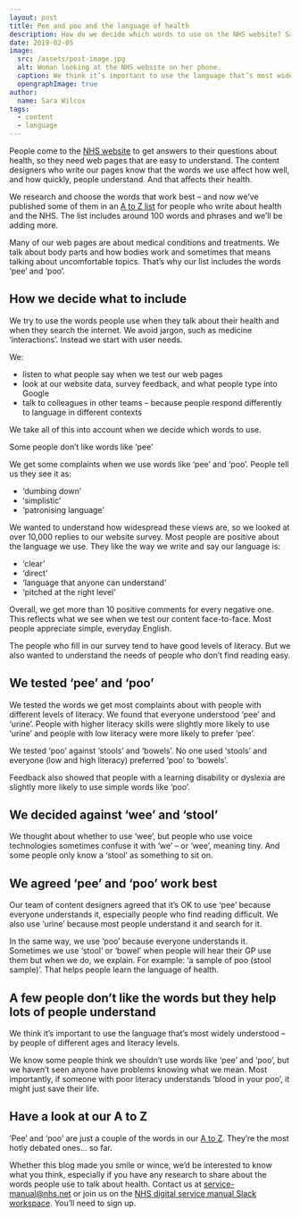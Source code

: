```yaml
---
layout: post
title: Pee and poo and the language of health
description: How do we decide which words to use on the NHS website? Sara Wilcox, content designer with NHS.UK’s standards and service manual team, explains.
date: 2019-02-05
image:
  src: /assets/post-image.jpg
  alt: Woman looking at the NHS website on her phone.
  caption: We think it’s important to use the language that’s most widely understood – by people of different ages and literacy levels.
  opengraphImage: true
author:
  name: Sara Wilcox
tags:
  - content
  - language
---
```


People come to the [NHS website](https://www.nhs.uk/) to get answers to their questions about health, so they need web pages that are easy to understand. The content designers who write our pages know that the words we use affect how well, and how quickly, people understand. And that affects their health.

We research and choose the words that work best – and now we’ve published some of them in an [A to Z list](https://service-manual.nhs.uk/content/a-to-z-of-nhs-health-writing) for people who write about health and the NHS. The list includes around 100 words and phrases and we’ll be adding more.

Many of our web pages are about medical conditions and treatments. We talk about body parts and how bodies work and sometimes that means talking about uncomfortable topics. That’s why our list includes the words ‘pee’ and ‘poo’.

## How we decide what to include

We try to use the words people use when they talk about their health and when they search the internet. We avoid jargon, such as medicine ‘interactions’. Instead we start with user needs.

We:

- listen to what people say when we test our web pages
- look at our website data, survey feedback, and what people type into Google
- talk to colleagues in other teams ­– because people respond differently to language in different contexts

We take all of this into account when we decide which words to use.

Some people don’t like words like ‘pee’

We get some complaints when we use words like ‘pee’ and ‘poo’. People tell us they see it as:

- ‘dumbing down’
- ‘simplistic’
- ‘patronising language’

We wanted to understand how widespread these views are, so we looked at over 10,000 replies to our website survey. Most people are positive about the language we use. They like the way we write and say our language is:

- ‘clear’
- ‘direct’
- ‘language that anyone can understand’
- ‘pitched at the right level’

Overall, we get more than 10 positive comments for every negative one. This reflects what we see when we test our content face-to-face. Most people appreciate simple, everyday English.

The people who fill in our survey tend to have good levels of literacy. But we also wanted to understand the needs of people who don’t find reading easy.

## We tested ‘pee’ and ‘poo’

We tested the words we get most complaints about with people with different levels of literacy. We found that everyone understood ‘pee’ and ‘urine’. People with higher literacy skills were slightly more likely to use ‘urine’ and people with low literacy were more likely to prefer ‘pee’.

We tested ‘poo’ against ‘stools’ and ‘bowels’. No one used ‘stools’ and everyone (low and high literacy) preferred ‘poo’ to ‘bowels’.

Feedback also showed that people with a learning disability or dyslexia are slightly more likely to use simple words like ‘poo’.

## We decided against ‘wee’ and ‘stool’

We thought about whether to use ‘wee’, but people who use voice technologies sometimes confuse it with ‘we’ – or ‘wee’, meaning tiny. And some people only know a ‘stool’ as something to sit on.

## We agreed ‘pee’ and ‘poo’ work best

Our team of content designers agreed that it’s OK to use ‘pee’ because everyone understands it, especially people who find reading difficult. We also use ‘urine’ because most people understand it and search for it.

In the same way, we use ‘poo’ because everyone understands it. Sometimes we use ‘stool’ or ‘bowel’ when people will hear their GP use them but when we do, we explain. For example:​ ‘a sample of poo (stool sample)’. That helps people learn the language of health.

## A few people don’t like the words but they help lots of people understand

We think it’s important to use the language that’s most widely understood – by people of different ages and literacy levels.

We know some people think we shouldn’t use words like ‘pee’ and ‘poo’, but we haven’t seen anyone have problems knowing what we mean. Most importantly, if someone with poor literacy understands ‘blood in your poo’, it might just save their life.

## Have a look at our A to Z

‘Pee’ and ‘poo’ are just a couple of the words in our [A to Z](https://service-manual.nhs.uk/content/a-to-z-of-nhs-health-writing). They’re the most hotly debated ones… so far.

Whether this blog made you smile or wince, we’d be interested to know what you think, especially if you have any research to share about the words people use to talk about health. Contact us at <service-manual@nhs.net> or join us on the [NHS digital service manual Slack workspace](https://nhs-service-manual.slack.com/join/shared_invite/enQtNTIyOTEyNjU3NDkyLWUwOWM5MWY5MGRhYTYxZmY4ZWI0NDA1N2NhNTRiMGY3MTQxNjk5YTc3ZTAzMTA4YmE3ZDAxYmQ3MTQxNDgzOTQ). You’ll need to sign up.
